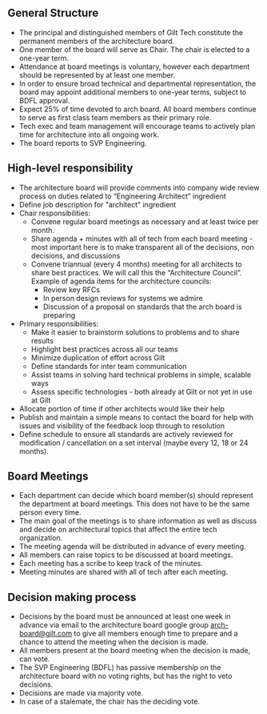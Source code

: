 General Structure
-----------------

  - The principal and distinguished members of Gilt Tech constitute the permanent members of the architecture board.
  - One member of the board will serve as Chair. The chair is elected to a one-year term.
  - Attendance at board meetings is voluntary, however each department should be represented by at least one member.
  - In order to ensure broad technical and departmental representation, the board may appoint additional members to one-year terms, subject to BDFL approval.
  - Expect 25% of time devoted to arch board. All board members continue to serve as first class team members as their primary role.
  - Tech exec and team management will encourage teams to actively plan time for architecture into all ongoing work.
  - The board reports to SVP Engineering.

High-level responsibility
-------------------------

  - The architecture board will provide comments into company wide review process on duties related to “Engineering Architect” ingredient
  - Define job description for "architect" ingredient
  - Chair responsibilities:
    - Convene regular board meetings as necessary and at least twice per month.
    - Share agenda + minutes with all of tech from each board meeting - most important here is to make transparent all of the decisions, non decisions, and discussions
    - Convene triannual (every 4 months) meeting for all architects to share best practices. We will call this the “Architecture Council”. Example of agenda items for the architecture councils:
      - Review key RFCs
      - In person design reviews for systems we admire
      - Discussion of a proposal on standards that the arch board is preparing
  - Primary responsibilities:
    - Make it easier to brainstorm solutions to problems and to share results
    - Highlight best practices across all our teams
    - Minimize duplication of effort across Gilt
    - Define standards for inter team communication
    - Assist teams in solving hard technical problems in simple, scalable ways
    - Assess specific technologies - both already at Gilt or not yet in use at Gilt
  - Allocate portion of time if other architects would like their help
  - Publish and maintain a simple means to contact the board for help with issues and visibility of the feedback loop through to resolution
  - Define schedule to ensure all standards are actively reviewed for modification / cancellation on a set interval (maybe every 12, 18 or 24 months).

Board Meetings
--------------

  - Each department can decide which board member(s) should represent the department at board meetings. This does not have to be the same person every time.
  - The main goal of the meetings is to share information as well as discuss and decide on architectural topics that affect the entire tech organization.
  - The meeting agenda will be distributed in advance of every meeting.
  - All members can raise topics to be discussed at board meetings.
  - Each meeting has a scribe to keep track of the minutes.
  - Meeting minutes are shared with all of tech after each meeting.

Decision making process
-----------------------

  - Decisions by the board must be announced at least one week in advance via email to the architecture board google group <arch-board@gilt.com> to give
    all members enough time to prepare and a chance to attend the meeting when the decision is made.
  - All members present at the board meeting when the decision is made, can vote.
  - The SVP Engineering (BDFL) has passive membership on the architecture board with no voting rights, but has the right to veto decisions.
  - Decisions are made via majority vote.
  - In case of a stalemate, the chair has the deciding vote.
